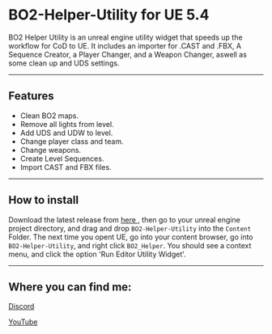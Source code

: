 # BO2-Helper-Utility for UE 5.4

<p>BO2 Helper Utility is an unreal engine utility widget that speeds up the workflow for CoD to UE. It includes an importer for .CAST and .FBX, A Sequence Creator, a Player Changer, and a Weapon Changer, aswell as some clean up and UDS settings. </p>

---

<h2> Features </h2>
<ul>
<li> Clean BO2 maps. </li>
<li> Remove all lights from level. </li>
<li> Add UDS and UDW to level. </li>
<li> Change player class and team. </li>
<li> Change weapons. </li>
<li> Create Level Sequences. </li>
<li> Import CAST and FBX files. </li>
</ul>

---

<h2> How to install</h2>

Download the latest release from <a href = ""> here </a>, then go to your unreal engine project directory, and drag and drop ```BO2-Helper-Utility``` into the ```Content``` Folder. The next time you opent UE, go into your content browser, go into ```BO2-Helper-Utility```, and right click ```BO2_Helper```. You should see a context menu, and click the option 'Run Editor Utility Widget'. 

---

<footer>
 <h2> Where you can find me: </h2>

 <a href="https://discord.gg/nHtBZ4xF36">Discord</a> 
 
 <a href="https://www.youtube.com/channel/UCS1LI3Aku5ABEzdiwV-P6KA">YouTube</a> 
 
</footer>
